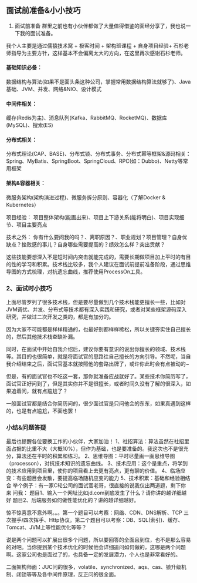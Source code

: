 ## 面试前准备&⼩小技巧
1. ⾯试前准备
群⾥之前也有⼩伙伴都做了⼤量值得借鉴的⾯经分享了，我也说一下我的面试准备。

我个⼈主要是通过儒猿技术窝 + 极客时间 + 架构班课程 + ⾃身项⽬经验+ ⽯杉⽼师指导为主要⽅针，这样基本不会偏离太⼤的⽅向，在这⾥再次感谢⽯杉⽼师。

#### 基础知识必备：
数据结构与算法(如果不是面头条这种公司，掌握常用数据结构算法就够了)、Java基础、JVM、并发、⽹络&NIO、设计模式

#### 中间件相关：
缓存(Redis为主)、消息队列(Kafka、RabbitMQ、RocketMQ)、数据库(MySQL)、搜索(ES)

#### 分布式相关：
分布式理论(CAP、BASE)、分布式锁、分布式事务、分布式幂等框架&源码相关：Spring、MyBatis、SpringBoot、SpringCloud、RPC(如：Dubbo)、Netty等常⽤框架

#### 架构&容器相关：
微服务架构(架构演进过程)、微服务拆分原则、容器化（了解Docker & Kubernetes）

项⽬经验：
项⽬整体架构(能画出来)、项⽬上下游关系(能将明⽩)、项⽬实现细节、项⽬主要亮点

技术之外：
你有什么要问我的吗？、离职原因？、职业规划？项⽬管理？⾃身优缺点？挫败感的事⼉？⾃身哪些需要提⾼的？绩效怎么样？突出贡献？

这些技能要想深⼊不是短时间内突击就能完成的，需要⻓期做项⽬加上平时的有⽬的性的学习和积累。技术栈⽐较多，我个⼈建议在⾯试前提前准备阶段，通过思维导图的⽅式梳理，对抗遗忘曲线，推荐使⽤ProcessOn⼯具。

### 2、⾯试时⼩技巧
上⾯尽管罗列了很多技术栈，但是要尽量做到⼏个技术栈能更擅⻓⼀些，⽐如对 JVM调优、并发、分布式等技术都有深⼊实践和研究，或者对某些框架源码深⼊研究，并做过⼆次开发之类的，都是有加分的。

因为⼤家不可能都是样样精通的，也最好别都样样稀松，所以关键夯实住⾃⼰擅⻓的，然后其他技术栈查缺补漏。
 
同时，在⾯试中开始⾃我介绍后，建议你要有意识的说出你擅⻓的领域、技术栈等。其⽬的也很简单，就是将⾯试官的思路往⾃⼰擅⻓的⽅向引导。不然呢，当⾃我介绍结束之后，⾯试官基本就按照他的套路出牌了，或许你此时会有点被动的~

但是，有的⾯试官也不吃这⼀套，那你就准备应战就好了。某些技术你简历写了，⾯试官正好问到了，但是其实你并不是很擅⻓，或者时间久没有了解的很深⼊，如果追着问，就有点尴尬了？

⼀般⾯试官都是结合你简历问的，很少⾯试官是只问他会的东东，如果真遇到这样的，也是有点尴尬，不⾯也罢！

### 小结&问题答疑
最后也提醒各位要换⼯作的⼩伙伴，⼤家加油！
1、社招算法：算法虽然在社招里面占据的比重不大（大概10%），但作为基础，也是要准备的。我这次也不是很充分，算法还在平时的积累和练习。
2、思维导图：平时尽量画⼀画思维导图（processon），对抗技术知识的遗忘曲线。
3、技术应⽤：这个是重点，将学到的技术应⽤到项⽬⾥，使你的项⽬看上去更有亮点，更有聊的价值。
4、临场应变：有些题⽬会发散，要提⾼临场随机应变的能⼒
5、技术积累：基础和经验相结合
举个例⼦：有⼀家C轮公司的⾯试官⽼哥，很直接的说我仅出两道题，剩下你来
问我：
题⽬1、输⼊⼀个⽹址⽐如jd.com到底发⽣了什么？请你讲的越详细越好
题⽬2、后端服务如何做性能优化的？讲的越详细越好。

惊不惊喜意不意外啊。。。第⼀个题⽬可以考察：⽹络、CDN、DNS解析、TCP 三次握⼿/四次挥⼿、Http协议。第⼆个题⽬可以考察：DB、SQL(索引)、缓存、Tomcat、JVM上等性能优化等等？

说是两个问题可以扩展出很多个问题，所以要回答的全⾯且到位，也不是那么容易的对吧。当你提到某个技术优化的时候他会详细追问如何做的，这哪是两个问题啊。这家公司也是⾯过了的，也具备⼀定的发展潜⼒，个⼈也是⾮常看好的。

⼆⾯架构师⾯：JUC问的很多，volatile、synchronized、aqs、cas、锁升级机
制、闭锁等等及各中间件原理，反正问的很全⾯。